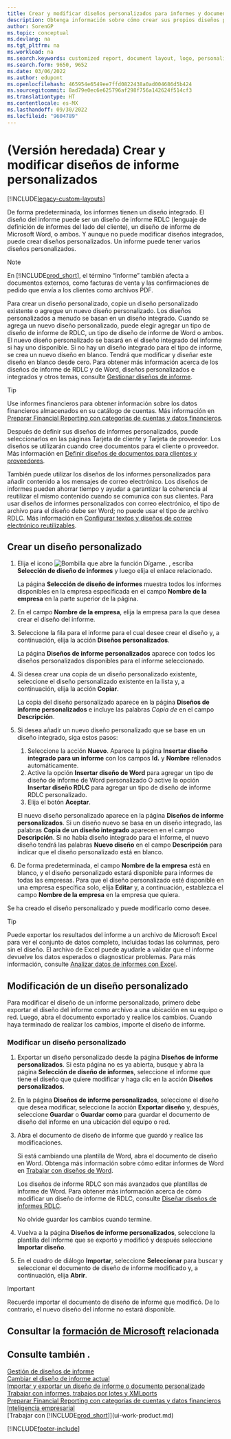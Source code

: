```yaml
---
title: Crear y modificar diseños personalizados para informes y documentos
description: Obtenga información sobre cómo crear sus propios diseños personalizados para personalizar el aspecto de un informe cuando se vea, se imprima o se guarde.
author: SorenGP
ms.topic: conceptual
ms.devlang: na
ms.tgt_pltfrm: na
ms.workload: na
ms.search.keywords: customized report, document layout, logo, personalize
ms.search.form: 9650, 9652
ms.date: 03/06/2022
ms.author: edupont
ms.openlocfilehash: 465954e6549ee7ffd0822438a0ad004686d5b424
ms.sourcegitcommit: 8ad79e0ec6e625796af298f756a142624f514cf3
ms.translationtype: HT
ms.contentlocale: es-MX
ms.lasthandoff: 09/30/2022
ms.locfileid: "9604789"
---
```

# <a name="legacy-create-and-modify-custom-report-layouts"></a>(Versión heredada) Crear y modificar diseños de informe personalizados

[!INCLUDE[legacy-custom-layouts](includes/legacy-custom-layouts.md)]

De forma predeterminada, los informes tienen un diseño integrado. El diseño del informe puede ser un diseño de informe RDLC (lenguaje de definición de informes del lado del cliente), un diseño de informe de Microsoft Word, o ambos. Y aunque no puede modificar diseños integrados, puede crear diseños personalizados. Un informe puede tener varios diseños personalizados.

> [!NOTE]  
> En [!INCLUDE[prod_short](includes/prod_short.md)], el término “informe” también afecta a documentos externos, como facturas de venta y las confirmaciones de pedido que envía a los clientes como archivos PDF.

Para crear un diseño personalizado, copie un diseño personalizado existente o agregue un nuevo diseño personalizado. Los diseños personalizados a menudo se basan en un diseño integrado. Cuando se agrega un nuevo diseño personalizado, puede elegir agregar un tipo de diseño de informe de RDLC, un tipo de diseño de informe de Word o ambos. El nuevo diseño personalizado se basará en el diseño integrado del informe si hay uno disponible. Si no hay un diseño integrado para el tipo de informe, se crea un nuevo diseño en blanco. Tendrá que modificar y diseñar este diseño en blanco desde cero. Para obtener más información acerca de los diseños de informe de RDLC y de Word, diseños personalizados e integrados y otros temas, consulte [Gestionar diseños de informe](ui-manage-report-layouts.md).  

> [!TIP]
> Use informes financieros para obtener información sobre los datos financieros almacenados en su catálogo de cuentas. Más información en [Preparar Financial Reporting con categorías de cuentas y datos financieros](bi-how-work-account-schedule.md).

Después de definir sus diseños de informes personalizados, puede seleccionarlos en las páginas Tarjeta de cliente y Tarjeta de proveedor. Los diseños se utilizarán cuando cree documentos para el cliente o proveedor. Más información en [Definir diseños de documentos para clientes y proveedores](ui-define-customer-vendor-document-layouts.md).

También puede utilizar los diseños de los informes personalizados para añadir contenido a los mensajes de correo electrónico. Los diseños de informes pueden ahorrar tiempo y ayudar a garantizar la coherencia al reutilizar el mismo contenido cuando se comunica con sus clientes. Para usar diseños de informes personalizados con correo electrónico, el tipo de archivo para el diseño debe ser Word; no puede usar el tipo de archivo RDLC. Más información en [Configurar textos y diseños de correo electrónico reutilizables](admin-how-setup-email.md#set-up-reusable-email-texts-and-layouts).

## <a name="create-a-custom-layout"></a>Crear un diseño personalizado

1. Elija el icono ![Bombilla que abre la función Dígame.](media/ui-search/search_small.png "Dígame qué desea hacer") , escriba **Selección de diseño de informes** y luego elija el enlace relacionado.

    La página **Selección de diseño de informes** muestra todos los informes disponibles en la empresa especificada en el campo **Nombre de la empresa** en la parte superior de la página.
2. En el campo **Nombre de la empresa**, elija la empresa para la que desea crear el diseño del informe.
3. Seleccione la fila para el informe para el cual desee crear el diseño y, a continuación, elija la acción **Diseños personalizados**.  

   La página **Diseños de informe personalizados** aparece con todos los diseños personalizados disponibles para el informe seleccionado.
4. Si desea crear una copia de un diseño personalizado existente, seleccione el diseño personalizado existente en la lista y, a continuación, elija la acción **Copiar**.  

   La copia del diseño personalizado aparece en la página **Diseños de informe personalizados** e incluye las palabras *Copia de* en el campo **Descripción**.
5. Si desea añadir un nuevo diseño personalizado que se base en un diseño integrado, siga estos pasos:  
   1. Seleccione la acción **Nuevo**. Aparece la página **Insertar diseño integrado para un informe** con los campos **Id.** y **Nombre** rellenados automáticamente.
   2. Active la opción **Insertar diseño de Word** para agregar un tipo de diseño de informe de Word personalizado O active la opción **Insertar diseño RDLC** para agregar un tipo de diseño de informe RDLC personalizado.
   4. Elija el botón **Aceptar**.  

    El nuevo diseño personalizado aparece en la página **Diseños de informe personalizados**. Si un diseño nuevo se basa en un diseño integrado, las palabras **Copia de un diseño integrado** aparecen en el campo **Descripción**. Si no había diseño integrado para el informe, el nuevo diseño tendrá las palabras **Nuevo diseño** en el campo **Descripción** para indicar que el diseño personalizado está en blanco.
6. De forma predeterminada, el campo **Nombre de la empresa** está en blanco, y el diseño personalizado estará disponible para informes de todas las empresas. Para que el diseño personalizado esté disponible en una empresa específica solo, elija **Editar** y, a continuación, establezca el campo **Nombre de la empresa** en la empresa que quiera.

Se ha creado el diseño personalizado y puede modificarlo como desee.

> [!TIP]
> Puede exportar los resultados del informe a un archivo de Microsoft Excel para ver el conjunto de datos completo, incluidas todas las columnas, pero sin el diseño. El archivo de Excel puede ayudarle a validar que el informe devuelve los datos esperados o diagnosticar problemas. Para más información, consulte [Analizar datos de informes con Excel](report-analyze-excel.md).

## <a name="modifying-a-custom-layout"></a><a name="ModifyCustomLayout"></a>Modificación de un diseño personalizado

Para modificar el diseño de un informe personalizado, primero debe exportar el diseño del informe como archivo a una ubicación en su equipo o red. Luego, abra el documento exportado y realice los cambios. Cuando haya terminado de realizar los cambios, importe el diseño de informe.

### <a name="modify-a-custom-layout"></a>Modificar un diseño personalizado

1. Exportar un diseño personalizado desde la página **Diseños de informe personalizados**. Si esta página no es ya abierta, busque y abra la página **Selección de diseño de informes**, seleccione el informe que tiene el diseño que quiere modificar y haga clic en la acción **Diseños personalizados**.  
2. En la página **Diseños de informe personalizados**, seleccione el diseño que desea modificar, seleccione la acción **Exportar diseño** y, después, seleccione **Guardar** o **Guardar como** para guardar el documento de diseño del informe en una ubicación del equipo o red.  
3. Abra el documento de diseño de informe que guardó y realice las modificaciones.

   Si está cambiando una plantilla de Word, abra el documento de diseño en Word. Obtenga más información sobre cómo editar informes de Word en [Trabajar con diseños de Word](ui-how-add-fields-word-report-layout.md)<!--the next section [Making Changes to the Report Layout](ui-how-create-custom-report-layout.md#MakeChangesToLayout)-->.

   Los diseños de informe RDLC son más avanzados que plantillas de informe de Word. Para obtener más información acerca de cómo modificar un diseño de informe de RDLC, consulte [Diseñar diseños de informes RDLC](/dynamics-nav/Designing-RDLC-Report-Layouts).

   No olvide guardar los cambios cuando termine.

4. Vuelva a la página **Diseños de informe personalizados**, seleccione la plantilla del informe que se exportó y modificó y después seleccione **Importar diseño**.  

5. En el cuadro de diálogo **Importar**, seleccione **Seleccionar** para buscar y seleccionar el documento de diseño de informe modificado y, a continuación, elija **Abrir**.

> [!IMPORTANT]
> Recuerde importar el documento de diseño de informe que modificó. De lo contrario, el nuevo diseño del informe no estará disponible.

<!--
##  <a name="MakeChangesToLayout"></a> Create and modify custom report layouts

To make general formatting and layout changes, such as changing text font, adding and modifying a table, or removing a data field, just use the basic editing features of Word like you do with any Word document.

If you're designing a Word report layout from scratch or adding new data fields, then start by adding a table that includes rows and columns that will eventually hold the data fields.

> [!TIP]  
> Show the table gridlines so that you see the boundaries of table cells. Remember to hide the gridlines when you're done editing. To show or hide table gridlines, select the table, and then under **Layout** on the **Table** tab, choose **View Gridlines**.

### Embedding fonts in Word layouts for consistency

To ensure that reports always display and print with the intended fonts, wherever users open or print the reports, you can embed the fonts in the Word document. However, embedding fonts can significantly increase the size of the Word files. Learn more about embedding fonts in Word at [Embed fonts in Word, PowerPoint, or Excel](https://support.office.com/article/Embed-fonts-in-Word-PowerPoint-or-Excel-cb3982aa-ea76-4323-b008-86670f222dbc).

###  <a name="RemoveField"></a> Removing label and data fields in Word layouts

 Label and data fields of a report are contained in content controls in Word. The following figure illustrates a content control when it's selected in the Word document.  

 ![Content control for field in Word report layout.](media/nav_wordreportlayouts_contentcontrol.png "NAV_WordReportLayouts_ContentControl")  

 The name of the label or data field name displays in the content control. In the example, the field name is CompanyAddr1.  

### To remove a label or data field  

1. Right-click the field you want to delete, then choose **Remove Content Control**.  

     The content control is removed, but the field name remains as text.  

2. Delete the remaining text as needed.  

### Adding data fields

Adding data fields from a report dataset is more advanced and requires some knowledge of the report dataset. Learn more about adding fields for data, labels, and images at [Add Fields to a Word Report Layout](ui-how-add-fields-word-report-layout.md).  -->

## <a name="see-related-microsoft-training"></a>Consultar la [formación de Microsoft](/training/modules/change-documents-dynamics-365-business-central/index) relacionada

## <a name="see-also"></a>Consulte también .

[Gestión de diseños de informe](ui-manage-report-layouts.md)  
[Cambiar el diseño de informe actual](ui-how-change-layout-currently-used-report.md)  
[Importar y exportar un diseño de informe o documento personalizado](ui-how-import-and-export-report-layout.md)  
[Trabajar con informes, trabajos por lotes y XMLports](ui-work-report.md)  
[Preparar Financial Reporting con categorías de cuentas y datos financieros](bi-how-work-account-schedule.md)  
[Inteligencia empresarial](bi.md)  
[Trabajar con [!INCLUDE[prod_short](includes/prod_short.md)]](ui-work-product.md)  

[!INCLUDE[footer-include](includes/footer-banner.md)]
